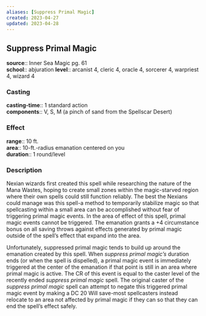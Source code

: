 ```yaml
---
aliases: [Suppress Primal Magic]
created: 2023-04-27
updated: 2023-04-28
---
```


## Suppress Primal Magic

**source**:: Inner Sea Magic pg. 61  
**school**:: abjuration
**level**:: arcanist 4, cleric 4, oracle 4, sorcerer 4, warpriest 4, wizard 4

### Casting

**casting-time**:: 1 standard action  
**components**:: V, S, M (a pinch of sand from the Spellscar Desert)

### Effect

**range**:: 10 ft.  
**area**:: 10-ft.-radius emanation centered on you  
**duration**:: 1 round/level

### Description

Nexian wizards first created this spell while researching the nature of the Mana Wastes, hoping to create small zones within the magic-starved region where their own spells could still function reliably. The best the Nexians could manage was this spell-a method to temporarily stabilize magic so that spellcasting within a small area can be accomplished without fear of triggering primal magic events. In the area of effect of this spell, primal magic events cannot be triggered. The emanation grants a +4 circumstance bonus on all saving throws against effects generated by primal magic outside of the spell’s effect that expand into the area.  
  
Unfortunately, suppressed primal magic tends to build up around the emanation created by this spell. When *suppress primal magic’s* duration ends (or when the spell is dispelled), a primal magic event is immediately triggered at the center of the emanation if that point is still in an area where primal magic is active. The CR of this event is equal to the caster level of the recently ended *suppress primal magic* spell. The original caster of the *suppress primal magic* spell can attempt to negate this triggered primal magic event by making a DC 20 Will save-most spellcasters instead relocate to an area not affected by primal magic if they can so that they can end the spell’s effect safely.
